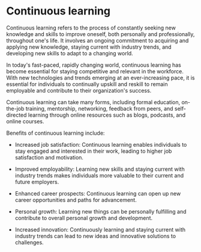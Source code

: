 # Continuous learning

Continuous learning refers to the process of constantly seeking new knowledge and skills to improve oneself, both personally and professionally, throughout one's life. It involves an ongoing commitment to acquiring and applying new knowledge, staying current with industry trends, and developing new skills to adapt to a changing world.

In today's fast-paced, rapidly changing world, continuous learning has become essential for staying competitive and relevant in the workforce. With new technologies and trends emerging at an ever-increasing pace, it is essential for individuals to continually upskill and reskill to remain employable and contribute to their organization's success.

Continuous learning can take many forms, including formal education, on-the-job training, mentorship, networking, feedback from peers, and self-directed learning through online resources such as blogs, podcasts, and online courses.

Benefits of continuous learning include:

* Increased job satisfaction: Continuous learning enables individuals to stay engaged and interested in their work, leading to higher job satisfaction and motivation.

* Improved employability: Learning new skills and staying current with industry trends makes individuals more valuable to their current and future employers.

* Enhanced career prospects: Continuous learning can open up new career opportunities and paths for advancement.

* Personal growth: Learning new things can be personally fulfilling and contribute to overall personal growth and development.

* Increased innovation: Continuously learning and staying current with industry trends can lead to new ideas and innovative solutions to challenges.
